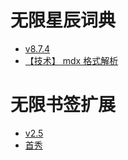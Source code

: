 # 无限星辰词典
- [v8.7.4](content/无限星辰_devlog.md)
- [【技术】 mdx 格式解析](content/无限星辰_svg.md)

# 无限书签扩展
- [v2.5](content/无限书签_devlog.md)
- [首秀](content/无限书签_首秀.md)



    
    
